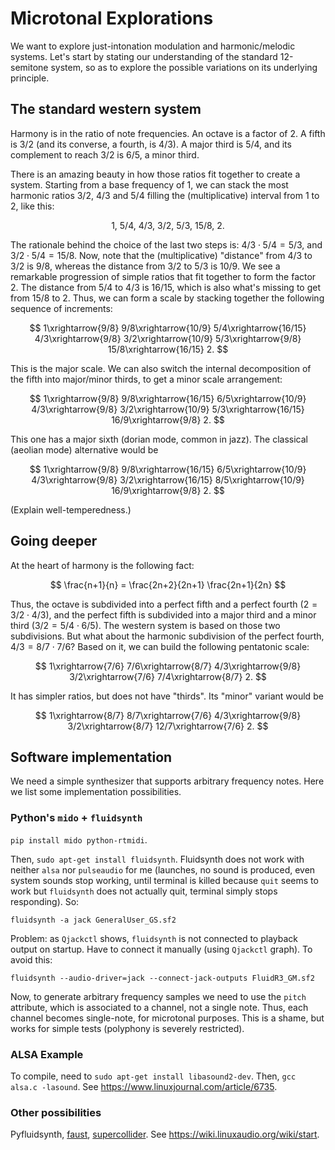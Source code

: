 # Microtonal Explorations

We want to explore just-intonation modulation and harmonic/melodic systems. 
Let's start by stating our understanding of the standard 12-semitone system, so as to explore the possible variations on its underlying principle.

## The standard western system

Harmony is in the ratio of note frequencies. An octave is a factor of $2$. A fifth is $3/2$ (and its converse, a fourth, is $4/3$).
A major third is $5/4$, and its complement to reach $3/2$ is $6/5$, a minor third.

There is an amazing beauty in how those ratios fit together to create a system. Starting from a base frequency of 1, we can stack
the most harmonic ratios $3/2$, $4/3$ and $5/4$ filling the (multiplicative) interval from $1$ to $2$, like this:

$$
1,\ 5/4,\ 4/3,\ 3/2,\ 5/3,\ 15/8,\ 2.
$$

The rationale behind the choice of the last two steps is: $4/3\cdot 5/4 = 5/3$, and $3/2\cdot 5/4 = 15/8$.
Now, note that the (multiplicative) "distance" from $4/3$ to $3/2$ is $9/8$, whereas the distance from
$3/2$ to $5/3$ is $10/9$. We see a remarkable progression of simple ratios that fit together to form the factor $2$.
The distance from $5/4$ to $4/3$ is $16/15$, which is also what's missing to get from $15/8$ to $2$. Thus, we can form a scale by stacking together the following sequence of increments:

$$
1\xrightarrow{9/8} 9/8\xrightarrow{10/9} 5/4\xrightarrow{16/15} 4/3\xrightarrow{9/8} 3/2\xrightarrow{10/9} 5/3\xrightarrow{9/8} 15/8\xrightarrow{16/15} 2.
$$

This is the major scale.
We can also switch the internal decomposition of the fifth into major/minor thirds, to get a minor scale arrangement:

$$
1\xrightarrow{9/8} 9/8\xrightarrow{16/15} 6/5\xrightarrow{10/9} 4/3\xrightarrow{9/8} 3/2\xrightarrow{10/9} 5/3\xrightarrow{16/15} 16/9\xrightarrow{9/8} 2.
$$

This one has a major sixth (dorian mode, common in jazz). The classical (aeolian mode) alternative would be

$$
1\xrightarrow{9/8} 9/8\xrightarrow{16/15} 6/5\xrightarrow{10/9} 4/3\xrightarrow{9/8} 3/2\xrightarrow{16/15} 8/5\xrightarrow{10/9} 16/9\xrightarrow{9/8} 2.
$$

(Explain well-temperedness.)

## Going deeper

At the heart of harmony is the following fact:

$$
\frac{n+1}{n} = \frac{2n+2}{2n+1} \frac{2n+1}{2n}
$$

Thus, the octave is subdivided into a perfect fifth and a perfect fourth ($2 = 3/2\cdot 4/3$), and the perfect fifth is subdivided into a major third and a minor third ($3/2 = 5/4\cdot 6/5$). The western system is based on those two subdivisions. But what about the harmonic subdivision of the perfect fourth, $4/3 = 8/7\cdot 7/6$? Based on it, we can build the following pentatonic scale:

$$
1\xrightarrow{7/6} 7/6\xrightarrow{8/7} 4/3\xrightarrow{9/8} 3/2\xrightarrow{7/6} 7/4\xrightarrow{8/7} 2.
$$

It has simpler ratios, but does not have "thirds". <!-- it decomposes $4/3$ (the perfect fourth), as opposed to $3/2$ (the perfect fifth) into two steps (one major, one minor). --> Its "minor" variant would be

$$
1\xrightarrow{8/7} 8/7\xrightarrow{7/6} 4/3\xrightarrow{9/8} 3/2\xrightarrow{8/7} 12/7\xrightarrow{7/6} 2.
$$

## Software implementation

We need a simple synthesizer that supports arbitrary frequency notes. Here we list some implementation possibilities.

### Python's `mido` + `fluidsynth`

`pip install mido python-rtmidi`.

Then, `sudo apt-get install fluidsynth`. Fluidsynth does not work with neither `alsa` nor `pulseaudio` for me (launches, no sound is produced, even system sounds stop working, until terminal is killed because `quit` seems to work but `fluidsynth` does not actually quit, terminal simply stops responding). So:

`fluidsynth -a jack GeneralUser_GS.sf2`

Problem: as `Qjackctl` shows, `fluidsynth` is not connected to playback output on startup. Have to connect it manually (using `Qjackctl` graph). To avoid this:

`fluidsynth --audio-driver=jack --connect-jack-outputs FluidR3_GM.sf2`

Now, to generate arbitrary frequency samples we need to use the `pitch` attribute, which is associated to a channel, not a single note. Thus, each channel becomes single-note, for microtonal purposes. This is a shame, but works for simple tests (polyphony is severely restricted).

### ALSA Example

To compile, need to `sudo apt-get install libasound2-dev`. Then, `gcc alsa.c -lasound`. See https://www.linuxjournal.com/article/6735.

### Other possibilities

Pyfluidsynth, [faust](https://faustdoc.grame.fr/), [supercollider](https://supercollider.github.io/). See https://wiki.linuxaudio.org/wiki/start.
